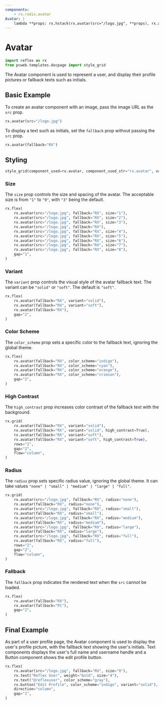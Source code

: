```yaml
---
components:
    - rx.radix.avatar
Avatar: |
    lambda **props: rx.hstack(rx.avatar(src="/logo.jpg", **props), rx.avatar(fallback="RX", **props), gap="3")
---
```

# Avatar

```python exec
import reflex as rx
from pcweb.templates.docpage import style_grid
```

The Avatar component is used to represent a user, and display their profile pictures or fallback texts such as initials.

## Basic Example

To create an avatar component with an image, pass the image URL as the `src` prop.

```python demo
rx.avatar(src="/logo.jpg")
```

To display a text such as initials, set the `fallback` prop without passing the `src` prop.

```python demo
rx.avatar(fallback="RX")
```

## Styling

```python eval
style_grid(component_used=rx.avatar, component_used_str="rx.avatar", variants=["solid", "soft"], fallback="RX")
```

### Size

The `size` prop controls the size and spacing of the avatar. The acceptable size is from `"1"` to `"9"`, with `"3"` being the default.

```python demo
rx.flex(
    rx.avatar(src="/logo.jpg", fallback="RX", size="1"),
    rx.avatar(src="/logo.jpg", fallback="RX", size="2"),
    rx.avatar(src="/logo.jpg", fallback="RX", size="3"),
    rx.avatar(src="/logo.jpg", fallback="RX"),
    rx.avatar(src="/logo.jpg", fallback="RX", size="4"),
    rx.avatar(src="/logo.jpg", fallback="RX", size="5"),
    rx.avatar(src="/logo.jpg", fallback="RX", size="6"),
    rx.avatar(src="/logo.jpg", fallback="RX", size="7"),
    rx.avatar(src="/logo.jpg", fallback="RX", size="8"),
    gap="1",
)
```

### Variant

The `variant` prop controls the visual style of the avatar fallback text. The variant can be `"solid"` or `"soft"`. The default is `"soft"`.

```python demo
rx.flex(
    rx.avatar(fallback="RX", variant="solid"),
    rx.avatar(fallback="RX", variant="soft"),
    rx.avatar(fallback="RX"),
    gap="2",
)
```

### Color Scheme

The `color_scheme` prop sets a specific color to the fallback text, ignoring the global theme.

```python demo
rx.flex(
    rx.avatar(fallback="RX", color_scheme="indigo"),
    rx.avatar(fallback="RX", color_scheme="cyan"),
    rx.avatar(fallback="RX", color_scheme="orange"),
    rx.avatar(fallback="RX", color_scheme="crimson"),
    gap="2",
)
```

### High Contrast

The `high_contrast` prop increases color contrast of the fallback text with the background.

```python demo
rx.grid(
    rx.avatar(fallback="RX", variant="solid"),
    rx.avatar(fallback="RX", variant="solid", high_contrast=True),
    rx.avatar(fallback="RX", variant="soft"),
    rx.avatar(fallback="RX", variant="soft", high_contrast=True),
    rows="2",
    gap="2",
    flow="column",
)
```

### Radius

The `radius` prop sets specific radius value, ignoring the global theme. It can take values `"none" | "small" | "medium" | "large" | "full"`.

```python demo
rx.grid(
    rx.avatar(src="/logo.jpg", fallback="RX", radius="none"),
    rx.avatar(fallback="RX", radius="none"),
    rx.avatar(src="/logo.jpg", fallback="RX", radius="small"),
    rx.avatar(fallback="RX", radius="small"),
    rx.avatar(src="/logo.jpg", fallback="RX", radius="medium"),
    rx.avatar(fallback="RX", radius="medium"),
    rx.avatar(src="/logo.jpg", fallback="RX", radius="large"),
    rx.avatar(fallback="RX", radius="large"),
    rx.avatar(src="/logo.jpg", fallback="RX", radius="full"),
    rx.avatar(fallback="RX", radius="full"),
    rows="2",
    gap="2",
    flow="column",
)
```

### Fallback

The `fallback` prop indicates the rendered text when the `src` cannot be loaded.

```python demo
rx.flex(
    rx.avatar(fallback="RX"),
    rx.avatar(fallback="PC"),
    gap="2",
)
```

## Final Example

As part of a user profile page, the Avatar component is used to display the user's profile picture, with the fallback text showing the user's initials. Text components displays the user's full name and username handle and a Button component shows the edit profile button.

```python demo
rx.flex(
    rx.avatar(src="/logo.jpg", fallback="RU", size="9"),
    rx.text("Reflex User", weight="bold", size="4"),
    rx.text("@reflexuser", color_scheme="gray"),
    rx.button("Edit Profile", color_scheme="indigo", variant="solid"),
    direction="column",
    gap="1",
)
```
